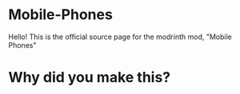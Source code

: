 # Mobile-Phones
 Hello! This is the official source page for the modrinth mod, "Mobile Phones"



# Why did you make this?

